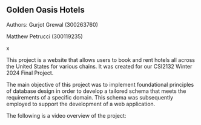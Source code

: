 Golden Oasis Hotels
-

Authors: 
Gurjot Grewal (300263760) 

Matthew Petrucci (300119235)

x

This project is a website that allows users to book and rent hotels all across the United States for various chains. It was created for our CSI2132 Winter 2024 Final Project.

The main objective of this project was to implement foundational principles of database design in order to develop a tailored schema that meets the requirements of a specific domain. This schema was subsequently employed to support the development of a web application.

The following is a video overview of the project:




